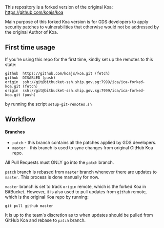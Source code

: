 This repository is a forked version of the original Koa:
https://github.com/koajs/koa

Main purpose of this forked Koa version is for GDS developers to apply security patches to vulnerabilities that otherwise would not be addressed by the original Author of Koa.

## First time usage

If you're using this repo for the first time, kindly set up the remotes to this state:

```
github  https://github.com/koajs/koa.git (fetch)
github  DISABLED (push)
origin  ssh://git@bitbucket-ssh.ship.gov.sg:7999/ica/ica-forked-koa.git (fetch)
origin  ssh://git@bitbucket-ssh.ship.gov.sg:7999/ica/ica-forked-koa.git (push)
```

by running the script `setup-git-remotes.sh`

## Workflow

#### Branches
- `patch` - this branch contains all the patches applied by GDS developers.
- `master` - this branch is used to sync changes from original GitHub Koa repo.

All Pull Requests must ONLY go into the `patch` branch.

`patch` branch is rebased from `master` branch whenever there are updates to `master`. This process is done manually for now.

`master` branch is set to track `origin` remote, which is the forked Koa in BitBucket. However, it is also used to pull updates from `github` remote, which is the original Koa repo by running:
```
git pull github master
```

It is up to the team's discretion as to when updates should be pulled from GitHub Koa and rebase to `patch` branch.


